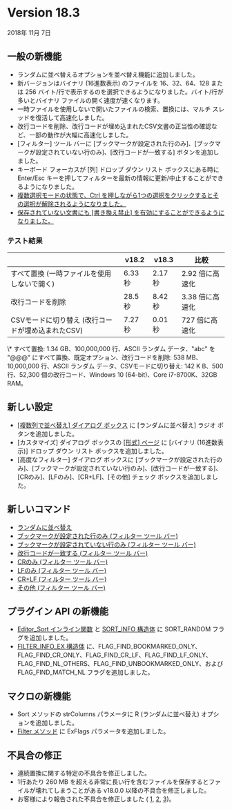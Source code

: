 # Version 18.3

2018年 11月 7日

## 一般の新機能

- ランダムに並べ替えるオプションを並べ替え機能に追加しました。
- 新バージョンはバイナリ (16進数表示) のファイルを 16、32、64、128 または 256 バイト/行で表示するのを選択できるようになりました。バイト/行が多いとバイナリ ファイルの開く速度が速くなります。
- 一時ファイルを使用しないで開いたファイルの検索、置換には、マルチ スレッドを復活して高速化しました。
- 改行コードを削除、改行コードが埋め込まれたCSV文書の正当性の確認など、一部の動作が大幅に高速化しました。
- \[フィルター\] ツール バーに \[ブックマークが設定された行のみ\]、\[ブックマークが設定されていない行のみ\]、\[改行コードが一致する\] ボタンを追加しました。
- キーボード フォーカスが \[列\] ドロップ ダウン リスト ボックスにある時に Enter/Esc キーを押してフィルターを最新の情報に更新/中止することができるようになりました。
- [複数選択モードの状態で、Ctrl を押しながら1つの選択をクリックするとその選択が解除されるようになりました。](https://www.emeditor.com/forums/topic/multiple-selection-editing/)
- [保存されていない文書にも \[書き換え禁止\] を有効にすることができるようになりました。](https://www.emeditor.com/forums/topic/read-only/)

### テスト結果

|  | v18.2 | v18.3 | 比較 |
| --- | --- | --- | --- |
| すべて置換 (一時ファイルを使用しないで開く) | 6.33 秒 | 2.17 秒 | 2.92 倍に高速化 |
| 改行コードを削除 | 28.5 秒 | 8.42 秒 | 3.38 倍に高速化 |
| CSVモードに切り替え (改行コードが埋め込まれたCSV) | 7.27 秒 | 0.01 秒 | 727 倍に高速化 |

\\* すべて置換: 1.34 GB、100,000,000 行、ASCII ランダム データ、"abc" を "@@@" にすべて置換、既定オプション、改行コードを削除: 538 MB、10,000,000 行、ASCII ランダム データ、CSVモードに切り替え: 142 K B、500 行、52,300 個の改行コード、Windows 10 (64-bit)、Core i7-8700K、32GB RAM。

## 新しい設定

- [\[複数列で並べ替え\] ダイアログ ボックス](../dlg/sort_multi/index) に \[ランダムに並べ替え\] ラジオ ボタンを追加しました。
- \[カスタマイズ\] ダイアログ ボックスの [\[形式\] ページ](../dlg/customize/format/index) に \[バイナリ (16進数表示)\] ドロップ ダウン リスト ボックスを追加しました。
- \[高度なフィルター\] ダイアログ ボックスに \[ブックマークが設定された行のみ\]、\[ブックマークが設定されていない行のみ\]、\[改行コードが一致する\]、\[CRのみ\]、\[LFのみ\]、\[CR+LF\]、\[その他\] チェック ボックスを追加しました。

## 新しいコマンド

- [ランダムに並べ替え](../cmd/edit/sort_random)
- [ブックマークが設定された行のみ (フィルター ツール バー)](../cmd/search/filterbar_bookmarked_only)
- [ブックマークが設定されていない行のみ (フィルター ツール バー)](../cmd/search/filterbar_unbookmarked_only)
- [改行コードが一致する (フィルター ツール バー)](../cmd/search/filterbar_match_nl)
- [CRのみ (フィルター ツール バー)](../cmd/search/filterbar_cr_only)
- [LFのみ (フィルター ツール バー)](../cmd/search/filterbar_lf_only)
- [CR+LF (フィルター ツール バー)](../cmd/search/filterbar_cr_lf)
- [その他 (フィルター ツール バー)](../cmd/search/filterbar_nl_others)

## プラグイン API の新機能

- [Editor\_Sort インライン関数](../plugin/macro/editor_sort) と [SORT\_INFO 構造体](../plugin/structure/sort_info) に SORT\_RANDOM フラグを追加しました。
- [FILTER\_INFO\_EX 構造体](../plugin/structure/filter_info_ex) に、FLAG\_FIND\_BOOKMARKED\_ONLY、FLAG\_FIND\_CR\_ONLY、FLAG\_FIND\_CR\_LF、FLAG\_FIND\_LF\_ONLY、FLAG\_FIND\_NL\_OTHERS、FLAG\_FIND\_UNBOOKMARKED\_ONLY、および FLAG\_FIND\_MATCH\_NL フラグを追加しました。

## マクロの新機能

- Sort メソッドの strColumns パラメータに R (ランダムに並べ替え) オプションを追加しました。
- [Filter メソッド](../macro/document/filter) に ExFlags パラメータを追加しました。

## 不具合の修正

- 連続置換に関する特定の不具合を修正しました。
- 1行あたり 260 MB を超える非常に長い行を含むファイルを保存するとファイルが壊れてしまうことがある v18.0.0 以降の不具合を修正しました。
- お客様により報告された不具合を修正しました ( [1](https://www.emeditor.com/forums/topic/external-tools/), [2](https://www.emeditor.com/forums/topic/link-truncated-at-german-umlauts/), [3](https://www.emeditor.com/forums/topic/csv-double-click-outside-to-create-a-new-cell-problem/))。